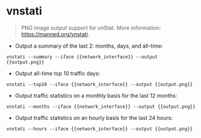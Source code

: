 # vnstati

> PNG image output support for vnStat.
> More information: <https://manned.org/vnstati>.

- Output a summary of the last 2: months, days, and all-time:

`vnstati --summary --iface {{network_interface}} --output {{output.png}}`

- Output all-time top 10 traffic days:

`vnstati --top10 --iface {{network_interface}} --output {{output.png}}`

- Output traffic statistics on a monthly basis for the last 12 months:

`vnstati --months --iface {{network_interface}} --output {{output.png}}`

- Output traffic statistics on an hourly basis for the last 24 hours:

`vnstati --hours --iface {{network_interface}} --output {{output.png}}`
